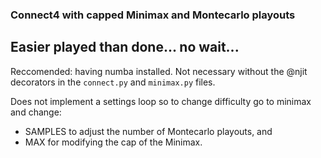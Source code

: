 ### Connect4 with capped Minimax and Montecarlo playouts

## Easier played than done... no wait...

Reccomended: having numba installed. Not necessary without the @njit decorators in the `connect.py` and `minimax.py` files.

Does not implement a settings loop so to change difficulty go to minimax and change:

- SAMPLES to adjust the number of Montecarlo playouts, and 
- MAX for modifying the cap of the Minimax.
